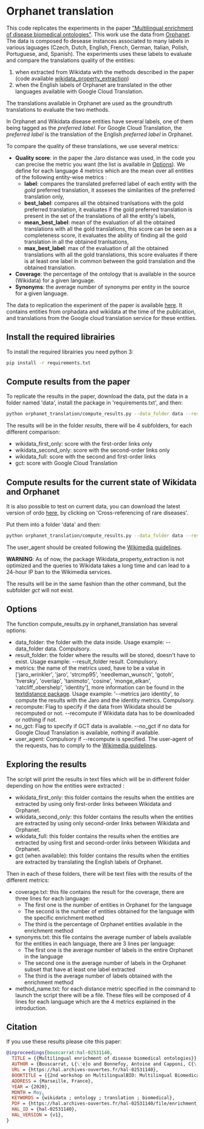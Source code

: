 # Orphanet translation

This code replicates the experiments in the paper ["Multilingual enrichment of disease biomedical ontologies"](https://arxiv.org/abs/2004.03181).
This work use the data from [Orphanet](http://www.orphadata.org). The data is composed fo desease instances associated to many labels in various laguages (Czech, Dutch, English, French, German, Italian, Polish, Portuguese, and, Spanish). 
The experiments uses these labels to evaluate and compare the translations quality of the entities: 
  1. when extracted from Wikidata with the methods described in the paper (code available [wikidata_property_extraction](https://github.com/euranova/wikidata_property_extraction))
  2. when the English labels of Orphanet are translated in the other languages available with Google Cloud Translation.  

The translations available in Orphanet are used as the groundtruth translations to evaluate the two methods. 

In Orphanet and Wikidata disease entities have several labels, one of them being tagged as the _preferred label_. 
For Google Cloud Translation, the _preferred label_ is the translation of the English _preferred label_ in Orphanet.

To compare the quality of these translations, we use several metrics:
 * __Quality score__: in the paper the Jaro distance was used, in the code you can precise
the metric you want (the list is available in [Options](#options)). 
We define for each language 4 metrics which are the mean over all entities of the following entity-wise metrics :
   * __label__: compares the translated preferred label of each entity with the _gold_ preferred translation,
     it asseses the similarities of the preferred translation only, 
   * __best_label__: compares all the obtained tranlsations with the gold preferred translation,
     it evaluates if the gold preferred translation is present in the set of the translations of all the entity's labels,
   * __mean_best_label__: mean of the evaluation of all the obtained translations with all the gold translations, 
     this score can be seen as a completeness score, it evaluates the ability of finding 
     all the gold translation in all the obtained tranlsations,
   * __max_best_label__: max of the evaluation of all the obtained translations with all the gold translations, 
     this score evaluates if there is at least one label in common between the gold translation and the obtained translation.
 * __Coverage__: the percentage of the ontology that is available in the source (Wikidata) for a given language.
 * __Synonyms__: the average number of synonyms per entity in the source for a given language.


The data to replication the experiment of the paper is available
[here](https://drive.google.com/file/d/17LWGJNIWtto_LodQn0fJfx72ZT20ttJh/view?usp=sharing).
It contains entities from orphadata and wikidata at the time of the publication, and translations from the 
Google cloud translation service for these entities.


## Install the required librairies

To install the required librairies you need python 3:

```bash
pip install -r requirements.txt
```

## Compute results from the paper

To replicate the results in the paper, download the data, put the data in a folder named 'data', install the package in 'requirements.txt', and then:

```bash
python orphanet_translation/compute_results.py --data_folder data --result_folder results --metrics jaro --user_agent "Please define a user agent"
```

The results will be in the folder *results*, there will be 4 subfolders, for each different comparison:
* wikidata_first_only: score with the first-order links only
* wikidata_second_only: score with the second-order links only
* wikidata_full: score with the second and first-order links
* gct: score with Google Cloud Translation

## Compute results for the current state of Wikidata and Orphanet

It is also possible to test on current data, you can download the latest version of ordo [here](http://www.orphadata.org/cgi-bin/rare_free.html), by clicking on 'Cross-referencing of rare diseases'.

Put them into a folder 'data' and then:

```bash
python orphanet_translation/compute_results.py --data_folder data --result_folder results --metrics jaro --recompute --no_gct --user_agent Please specify a user agent
```

The user_agent should be created following the [Wikimedia guidelines](https://meta.wikimedia.org/wiki/User-Agent_policy).

**WARNING**: As of now, the package Wikidata_property_extraction is not optimized and the queries to Wikidata takes a long time and can lead to a 24-hour IP ban to the Wikimedia services.

The results will be in the same fashion than the other command, but the subfolder *gct* will not exist.

## Options

The function compute_results.py in orphanet_translation has several options:

* data_folder: the folder with the data inside. Usage example: --data_folder data. Compulsory.
* result_folder: the folder where the results will be stored, doesn't have to exist. Usage example: --result_folder result. Compulsory.
* metrics: the name of the metrics used, have to be a value in ['jaro_wrinkler', 'jaro', 'strcmp95', 'needleman_wunsch', 'gotoh',  'tversky', 'overlap', 'tanimoto', 'cosine', 'monge_elkan', 'ratcliff_obershelp', 'identity'], more information can be found in the [textdistance package](https://github.com/life4/textdistance). Usage example: '--metrics jaro identity', to compute the results with the Jaro and the identity metrics. Compulsory.
* recompute: Flag to specify if the data from Wikidata should be recomputed or not. --recompute if Wikidata data has to be downloaded or nothing if not.
* no_gct: Flag to specify if GCT data is available. --no_gct if no data for Google Cloud Translation is available, nothing if available.
* user_agent: Compulsory if --recompute is specified. The user-agent of the requests, has to comply to the [Wikimedia guidelines](https://meta.wikimedia.org/wiki/User-Agent_policy).

## Exploring the results

The script will print the results in text files which will be in different folder depending on how the entities were extracted :

* wikidata_first_only: this folder contains the results when the entities are extracted by using only first-order links between Wikidata and Orphanet.
* wikidata_second_only: this folder contains the results when the entities are extracted by using only second-order links between Wikidata and Orphanet.
* wikidata_full: this folder contains the results when the entities are extracted by using first and second-order links between Wikidata and Orphanet.
* gct (when available): this folder contains the results when the entities are extracted by translating the English labels of Orphanet.

Then in each of these folders, there will be text files with the results of the different metrics:
* coverage.txt: this file contains the result for the coverage, there are three lines for each language:
  * The first one is the number of entities in Orphanet for the language
  * The second is the number of entities obtained for the language with the specific enrichment method
  * The third is the percentage of Orphanet entities available in the enrichment method
* synonyms.txt: this file contains the average number of labels available for the entities in each language, there are 3 lines per language:
  * The first one is the average number of labels in the entire Orphanet in the language
  * The second one is the average number of labels in the Orphanet subset that have at least one label extracted
  * The third is the average number of labels obtained with the enrichment method
* method_name.txt: for each distance metric specified in the command to launch the script there will be a file. These files will be composed of 4 lines for each language which are the 4 metrics explained in the introduction.

## Citation

If you use these results please cite this paper:

```bibtex
@inproceedings{bouscarrat:hal-02531140,
  TITLE = {{Multilingual enrichment of disease biomedical ontologies}},
  AUTHOR = {Bouscarrat, L{\'e}o and Bonnefoy, Antoine and Capponi, C{\'e}cile and Ramisch, Carlos},
  URL = {https://hal.archives-ouvertes.fr/hal-02531140},
  BOOKTITLE = {{2nd workshop on MultilingualBIO: Multilingual Biomedical Text Processing}},
  ADDRESS = {Marseille, France},
  YEAR = {2020},
  MONTH = May,
  KEYWORDS = {wikidata ; ontology ; translation ; biomedical},
  PDF = {https://hal.archives-ouvertes.fr/hal-02531140/file/enrichment_ontology%20%281%29.pdf},
  HAL_ID = {hal-02531140},
  HAL_VERSION = {v1},
}
```